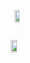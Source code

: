 <div style="display: flex; flex-direction: column; align-items: center;">
  <p align="center">
    <img src="https://github-profile-trophy.vercel.app/?username=joechea-aupp&theme=onedark&title=Commit,PullRequest,Repositories" width="60%" />
  </p>

  <p>
    <img src="http://github-readme-streak-stats.herokuapp.com?user=joechea-aupp&theme=onedark&exclude_days=Sun%2CSat" width="70%" />
  </p>
</div>
